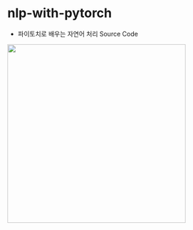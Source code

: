 # nlp-with-pytorch

- 파이토치로 배우는 자연어 처리 Source Code

<kbd> <img src="https://github.com/rickiepark/nlp-with-pytorch/raw/main/cover.jpeg" width="400"/> </kbd>
